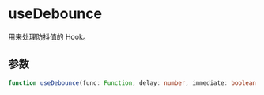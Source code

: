 # useDebounce
用来处理防抖值的 Hook。

## 参数
```ts
function useDebounce(func: Function, delay: number, immediate: boolean = false): Function
```
